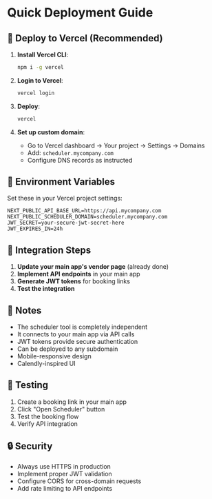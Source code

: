 # Quick Deployment Guide

## 🚀 Deploy to Vercel (Recommended)

1. **Install Vercel CLI**:
   ```bash
   npm i -g vercel
   ```

2. **Login to Vercel**:
   ```bash
   vercel login
   ```

3. **Deploy**:
   ```bash
   vercel
   ```

4. **Set up custom domain**:
   - Go to Vercel dashboard → Your project → Settings → Domains
   - Add: `scheduler.mycompany.com`
   - Configure DNS records as instructed

## 🔧 Environment Variables

Set these in your Vercel project settings:

```
NEXT_PUBLIC_API_BASE_URL=https://api.mycompany.com
NEXT_PUBLIC_SCHEDULER_DOMAIN=scheduler.mycompany.com
JWT_SECRET=your-secure-jwt-secret-here
JWT_EXPIRES_IN=24h
```

## 🔗 Integration Steps

1. **Update your main app's vendor page** (already done)
2. **Implement API endpoints** in your main app
3. **Generate JWT tokens** for booking links
4. **Test the integration**

## 📝 Notes

- The scheduler tool is completely independent
- It connects to your main app via API calls
- JWT tokens provide secure authentication
- Can be deployed to any subdomain
- Mobile-responsive design
- Calendly-inspired UI

## 🧪 Testing

1. Create a booking link in your main app
2. Click "Open Scheduler" button
3. Test the booking flow
4. Verify API integration

## 🔒 Security

- Always use HTTPS in production
- Implement proper JWT validation
- Configure CORS for cross-domain requests
- Add rate limiting to API endpoints 